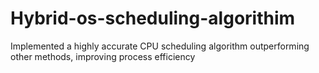# Hybrid-os-scheduling-algorithim
Implemented a highly accurate CPU scheduling algorithm outperforming other methods, improving process efficiency
